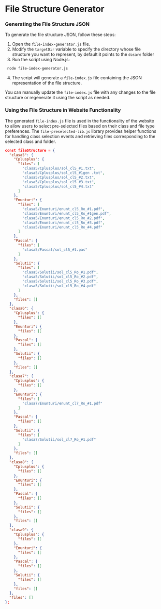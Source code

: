 # File Structure Generator

### Generating the File Structure JSON

To generate the file structure JSON, follow these steps:

1. Open the `file-index-generator.js` file.
2. Modify the `targetDir` variable to specify the directory whose file structure you want to represent, by default it points to the `dosare` folder
3. Run the script using Node.js:

```bash
 node file-index-generator.js 
```


4. The script will generate a `file-index.js` file containing the JSON representation of the file structure.

You can manually update the `file-index.js` file with any changes to the file structure or regenerate it using the script as needed.

### Using the File Structure in Website Functionality

The generated `file-index.js` file is used in the functionality of the website to allow users to select pre-selected files based on their class and file type preferences. The `file-preselected-lib.js` library provides helper functions for handling class selection events and retrieving files corresponding to the selected class and folder.

```json
const fileStructure = {
  "clasa5": {
    "Cplusplus": {
      "files": [
        "clasa5/Cplusplus/sol_cl5_#1.txt",
        "clasa5/Cplusplus/sol_cl5_#1gen .txt",
        "clasa5/Cplusplus/sol_cl5_#2.txt",
        "clasa5/Cplusplus/sol_cl5_#3.txt",
        "clasa5/Cplusplus/sol_cl5_#4.txt"
      ]
    },
    "Enunturi": {
      "files": [
        "clasa5/Enunturi/enunt_cl5_Ro_#1.pdf",
        "clasa5/Enunturi/enunt_cl5_Ro_#1gen.pdf",
        "clasa5/Enunturi/enunt_cl5_Ro_#2.pdf",
        "clasa5/Enunturi/enunt_cl5_Ro_#3.pdf",
        "clasa5/Enunturi/enunt_cl5_Ro_#4.pdf"
      ]
    },
    "Pascal": {
      "files": [
        "clasa5/Pascal/sol_cl5_#1.pas"
      ]
    },
    "Solutii": {
      "files": [
        "clasa5/Solutii/sol_cl5_Ro_#1.pdf",
        "clasa5/Solutii/sol_cl5_Ro_#2.pdf",
        "clasa5/Solutii/sol_cl5_Ro_#3.pdf",
        "clasa5/Solutii/sol_cl5_Ro_#4.pdf"
      ]
    },
    "files": []
  },
  "clasa6": {
    "Cplusplus": {
      "files": []
    },
    "Enunturi": {
      "files": []
    },
    "Pascal": {
      "files": []
    },
    "Solutii": {
      "files": []
    },
    "files": []
  },
  "clasa7": {
    "Cplusplus": {
      "files": []
    },
    "Enunturi": {
      "files": [
        "clasa7/Enunturi/enunt_cl7_Ro_#1.pdf"
      ]
    },
    "Pascal": {
      "files": []
    },
    "Solutii": {
      "files": [
        "clasa7/Solutii/sol_cl7_Ro_#1.pdf"
      ]
    },
    "files": []
  },
  "clasa8": {
    "Cplusplus": {
      "files": []
    },
    "Enunturi": {
      "files": []
    },
    "Pascal": {
      "files": []
    },
    "Solutii": {
      "files": []
    },
    "files": []
  },
  "clasa9": {
    "Cplusplus": {
      "files": []
    },
    "Enunturi": {
      "files": []
    },
    "Pascal": {
      "files": []
    },
    "Solutii": {
      "files": []
    },
    "files": []
  },
  "files": []
};
```